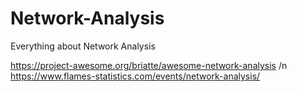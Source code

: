 # Network-Analysis
Everything about Network Analysis

https://project-awesome.org/briatte/awesome-network-analysis /n
https://www.flames-statistics.com/events/network-analysis/

